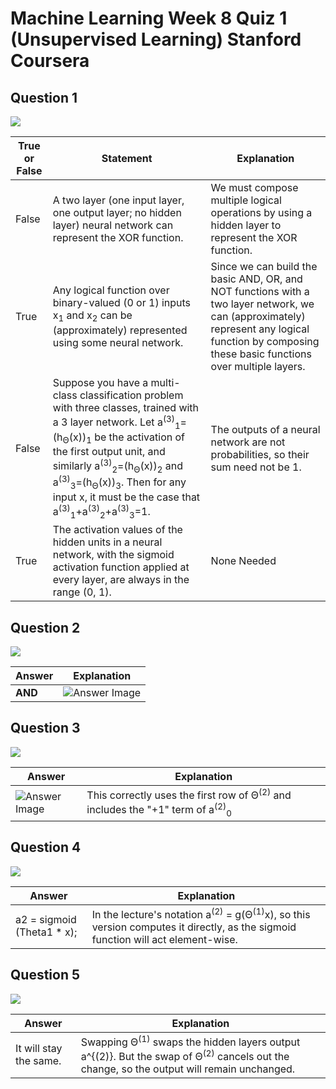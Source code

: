 # Machine Learning Week 8 Quiz 1 (Unsupervised Learning) Stanford Coursera

Question 1
----------
![](https://github.com/mGalarnyk/datasciencecoursera/blob/master/Stanford_Machine_Learning/Week1/data/unsupervisedLearningQ1.png)

True or False | Statement | Explanation 
--- | --- | ---
False | A two layer (one input layer, one output layer; no hidden layer) neural network can represent the XOR function. | We must compose multiple logical operations by using a hidden layer to represent the XOR function. 
True | Any logical function over binary-valued (0 or 1) inputs x<sub>1</sub> and x<sub>2</sub> can be (approximately) represented using some neural network. | Since we can build the basic AND, OR, and NOT functions with a two layer network, we can (approximately) represent any logical function by composing these basic functions over multiple layers.
False | Suppose you have a multi-class classification problem with three classes, trained with a 3 layer network. Let a<sup>(3)</sup><sub>1</sub>=(h<sub>Θ</sub>(x))<sub>1</sub> be the activation of the first output unit, and similarly a<sup>(3)</sup><sub>2</sub>=(h<sub>Θ</sub>(x))<sub>2</sub> and a<sup>(3)</sup><sub>3</sub>=(h<sub>Θ</sub>(x))<sub>3</sub>. Then for any input x, it must be the case that a<sup>(3)</sup><sub>1</sub>+a<sup>(3)</sup><sub>2</sub>+a<sup>(3)</sup><sub>3</sub>=1. | The outputs of a neural network are not probabilities, so their sum need not be 1. 
True | The activation values of the hidden units in a neural network, with the sigmoid activation function applied at every layer, are always in the range (0, 1). | None Needed

Question 2
----------
![](https://github.com/mGalarnyk/datasciencecoursera/blob/master/Stanford_Machine_Learning/Week1/data/unsupervisedLearningQ2.png)

Answer | Explanation 
--- | --- 
<b>AND</b> | <img src="https://github.com/mGalarnyk/datasciencecoursera/blob/master/Stanford_Machine_Learning/Week1/data/NeuralRepresentationQ2answer.jpg" alt="Answer Image">

Question 3
----------
![](https://github.com/mGalarnyk/datasciencecoursera/blob/master/Stanford_Machine_Learning/Week1/data/unsupervisedLearningQ3.png)

Answer | Explanation 
--- | ---
<img src="https://github.com/mGalarnyk/datasciencecoursera/blob/master/Stanford_Machine_Learning/Week1/data/NeuralRepresentationQ3answer.png" alt="Answer Image"> | This correctly uses the first row of Θ<sup>(2)</sup> and includes the "+1" term of a<sup>(2)</sup><sub>0</sub>

Question 4
----------
![](https://github.com/mGalarnyk/datasciencecoursera/blob/master/Stanford_Machine_Learning/Week1/data/unsupervisedLearningQ4.png)

Answer | Explanation 
--- | --- 
a2 = sigmoid (Theta1 * x); | In the lecture's notation a<sup>(2)</sup> = g(Θ<sup>(1)</sup>x), so this version computes it directly, as the sigmoid function will act element-wise.

Question 5
----------
![](https://github.com/mGalarnyk/datasciencecoursera/blob/master/Stanford_Machine_Learning/Week1/data/unsupervisedLearningQ5.png)

Answer | Explanation 
--- | --- 
It will stay the same.  | Swapping Θ<sup>(1)</sup> swaps the hidden layers output a^{(2)}. But the swap of Θ<sup>(2)</sup> cancels out the change, so the output will remain unchanged.
